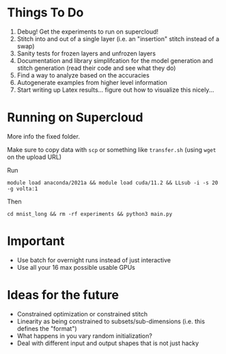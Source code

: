# Things To Do
1. Debug! Get the experiments to run on supercloud!
2. Stitch into and out of a single layer (i.e. an "insertion" stitch instead of a swap)
3. Sanity tests for frozen layers and unfrozen layers
4. Documentation and library simplifcation for the model generation and stitch generation (read their code and see what they do)
5. Find a way to analyze based on the accuracies
6. Autogenerate examples from higher level information
7. Start writing up Latex results... figure out how to visualize this nicely...

# Running on Supercloud
More info the fixed folder.

Make sure to copy data with `scp` or something like `transfer.sh` (using `wget` on the upload URL)

Run

```
module load anaconda/2021a && module load cuda/11.2 && LLsub -i -s 20 -g volta:1
```

Then

```
cd mnist_long && rm -rf experiments && python3 main.py
```

# Important
- Use batch for overnight runs instead of just interactive
- Use all your 16 max possible usable GPUs

# Ideas for the future
- Constrained optimization or constrained stitch
- Linearity as being constrained to subsets/sub-dimensions (i.e. this defines the "format")
- What happens in you vary random initialization?
- Deal with different input and output shapes that is not just hacky